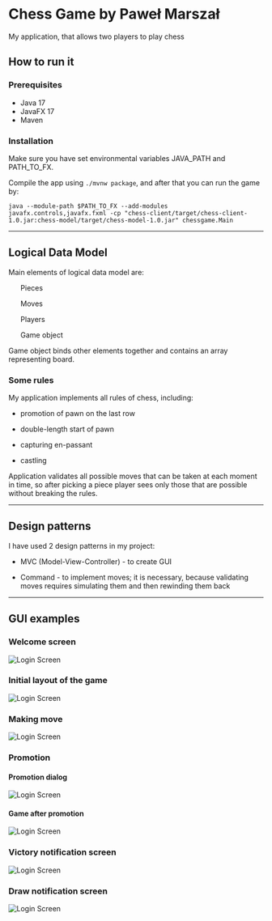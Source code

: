 # Chess Game by Paweł Marszał 

My application, that allows two players to play chess

## How to run it

### Prerequisites

* Java 17
* JavaFX 17
* Maven

### Installation

Make sure you have set environmental variables JAVA_PATH and PATH_TO_FX.

Compile the app using `./mvnw package`, and after that you can run the game by:

```
java --module-path $PATH_TO_FX --add-modules javafx.controls,javafx.fxml -cp "chess-client/target/chess-client-1.0.jar:chess-model/target/chess-model-1.0.jar" chessgame.Main
```

---

## Logical Data Model

Main elements of logical data model are:

<ul>
    Pieces
</ul>
<ul>
    Moves
</ul>
<ul>
    Players
</ul>
<ul>
    Game object
</ul>

Game object binds other elements together and contains an array representing board.

### Some rules

My application implements all rules of chess, including:

* promotion of pawn on the last row

* double-length start of pawn

* capturing en-passant

* castling

Application validates all possible moves that can be taken at each moment in time,
so after picking a piece player sees only those that are possible without breaking the rules.

---

## Design patterns

I have used 2 design patterns in my project:

* MVC (Model-View-Controller) - to create GUI
  
* Command - to implement moves; it is necessary, because validating moves requires
simulating them and then rewinding them back
  
---

## GUI examples

### Welcome screen

![Login Screen](docs/welcome-screen.png)

### Initial layout of the game

![Login Screen](docs/initial-game-screen.png)


### Making move

![Login Screen](docs/making-move-screen.png)

### Promotion

#### Promotion dialog

![Login Screen](docs/promotion-dialog.png)

#### Game after promotion

![Login Screen](docs/after-promotion.png)

### Victory notification screen

![Login Screen](docs/blacks-victory-screen.png)

### Draw notification screen

![Login Screen](docs/draw-end-screen.png)
